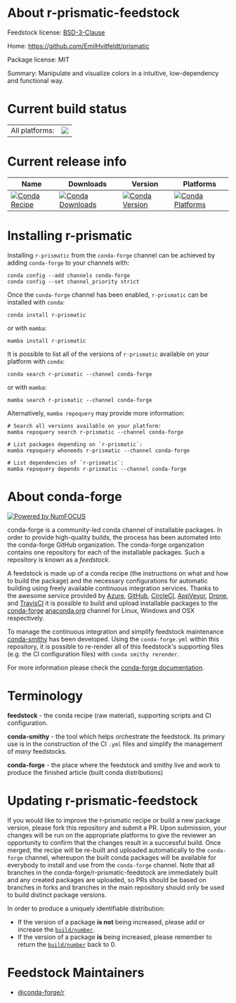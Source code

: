 About r-prismatic-feedstock
===========================

Feedstock license: [BSD-3-Clause](https://github.com/conda-forge/r-prismatic-feedstock/blob/main/LICENSE.txt)

Home: https://github.com/EmilHvitfeldt/prismatic

Package license: MIT

Summary: Manipulate and visualize colors in a intuitive, low-dependency and functional way.

Current build status
====================


<table><tr><td>All platforms:</td>
    <td>
      <a href="https://dev.azure.com/conda-forge/feedstock-builds/_build/latest?definitionId=8723&branchName=main">
        <img src="https://dev.azure.com/conda-forge/feedstock-builds/_apis/build/status/r-prismatic-feedstock?branchName=main">
      </a>
    </td>
  </tr>
</table>

Current release info
====================

| Name | Downloads | Version | Platforms |
| --- | --- | --- | --- |
| [![Conda Recipe](https://img.shields.io/badge/recipe-r--prismatic-green.svg)](https://anaconda.org/conda-forge/r-prismatic) | [![Conda Downloads](https://img.shields.io/conda/dn/conda-forge/r-prismatic.svg)](https://anaconda.org/conda-forge/r-prismatic) | [![Conda Version](https://img.shields.io/conda/vn/conda-forge/r-prismatic.svg)](https://anaconda.org/conda-forge/r-prismatic) | [![Conda Platforms](https://img.shields.io/conda/pn/conda-forge/r-prismatic.svg)](https://anaconda.org/conda-forge/r-prismatic) |

Installing r-prismatic
======================

Installing `r-prismatic` from the `conda-forge` channel can be achieved by adding `conda-forge` to your channels with:

```
conda config --add channels conda-forge
conda config --set channel_priority strict
```

Once the `conda-forge` channel has been enabled, `r-prismatic` can be installed with `conda`:

```
conda install r-prismatic
```

or with `mamba`:

```
mamba install r-prismatic
```

It is possible to list all of the versions of `r-prismatic` available on your platform with `conda`:

```
conda search r-prismatic --channel conda-forge
```

or with `mamba`:

```
mamba search r-prismatic --channel conda-forge
```

Alternatively, `mamba repoquery` may provide more information:

```
# Search all versions available on your platform:
mamba repoquery search r-prismatic --channel conda-forge

# List packages depending on `r-prismatic`:
mamba repoquery whoneeds r-prismatic --channel conda-forge

# List dependencies of `r-prismatic`:
mamba repoquery depends r-prismatic --channel conda-forge
```


About conda-forge
=================

[![Powered by
NumFOCUS](https://img.shields.io/badge/powered%20by-NumFOCUS-orange.svg?style=flat&colorA=E1523D&colorB=007D8A)](https://numfocus.org)

conda-forge is a community-led conda channel of installable packages.
In order to provide high-quality builds, the process has been automated into the
conda-forge GitHub organization. The conda-forge organization contains one repository
for each of the installable packages. Such a repository is known as a *feedstock*.

A feedstock is made up of a conda recipe (the instructions on what and how to build
the package) and the necessary configurations for automatic building using freely
available continuous integration services. Thanks to the awesome service provided by
[Azure](https://azure.microsoft.com/en-us/services/devops/), [GitHub](https://github.com/),
[CircleCI](https://circleci.com/), [AppVeyor](https://www.appveyor.com/),
[Drone](https://cloud.drone.io/welcome), and [TravisCI](https://travis-ci.com/)
it is possible to build and upload installable packages to the
[conda-forge](https://anaconda.org/conda-forge) [anaconda.org](https://anaconda.org/)
channel for Linux, Windows and OSX respectively.

To manage the continuous integration and simplify feedstock maintenance
[conda-smithy](https://github.com/conda-forge/conda-smithy) has been developed.
Using the ``conda-forge.yml`` within this repository, it is possible to re-render all of
this feedstock's supporting files (e.g. the CI configuration files) with ``conda smithy rerender``.

For more information please check the [conda-forge documentation](https://conda-forge.org/docs/).

Terminology
===========

**feedstock** - the conda recipe (raw material), supporting scripts and CI configuration.

**conda-smithy** - the tool which helps orchestrate the feedstock.
                   Its primary use is in the construction of the CI ``.yml`` files
                   and simplify the management of *many* feedstocks.

**conda-forge** - the place where the feedstock and smithy live and work to
                  produce the finished article (built conda distributions)


Updating r-prismatic-feedstock
==============================

If you would like to improve the r-prismatic recipe or build a new
package version, please fork this repository and submit a PR. Upon submission,
your changes will be run on the appropriate platforms to give the reviewer an
opportunity to confirm that the changes result in a successful build. Once
merged, the recipe will be re-built and uploaded automatically to the
`conda-forge` channel, whereupon the built conda packages will be available for
everybody to install and use from the `conda-forge` channel.
Note that all branches in the conda-forge/r-prismatic-feedstock are
immediately built and any created packages are uploaded, so PRs should be based
on branches in forks and branches in the main repository should only be used to
build distinct package versions.

In order to produce a uniquely identifiable distribution:
 * If the version of a package **is not** being increased, please add or increase
   the [``build/number``](https://docs.conda.io/projects/conda-build/en/latest/resources/define-metadata.html#build-number-and-string).
 * If the version of a package **is** being increased, please remember to return
   the [``build/number``](https://docs.conda.io/projects/conda-build/en/latest/resources/define-metadata.html#build-number-and-string)
   back to 0.

Feedstock Maintainers
=====================

* [@conda-forge/r](https://github.com/conda-forge/r/)


